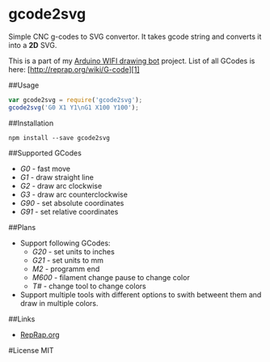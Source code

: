 # gcode2svg
Simple CNC g-codes to SVG convertor. It takes gcode string and converts it into a __2D__ SVG.

This is a part of my [Arduino WIFI drawing bot][2] project.
List of all GCodes is here: [http://reprap.org/wiki/G-code][1]

##Usage
```javascript
var gcode2svg = require('gcode2svg');
gcode2svg('G0 X1 Y1\nG1 X100 Y100');
```

##Installation
```
npm install --save gcode2svg
```

##Supported GCodes
* _G0_ - fast move
* _G1_ - draw straight line
* _G2_ - draw arc clockwise
* _G3_ - draw arc counterclockwise
* _G90_ - set absolute coordinates
* _G91_ - set relative coordinates

##Plans
* Support following GCodes:
  * _G20_ - set units to inches
  * _G21_ - set units to mm
  * _M2_ - programm end
  * _M600_ - filament change pause to change color
  * _T#_ - change tool to change colors
* Support multiple tools with different options to swith betweent them and draw in multiple colors.

##Links
* [RepRap.org][3]

#License
MIT

[1]: http://reprap.org/wiki/G-code
[2]: https://github.com/alex18881/ArduinoWifiDrawbot
[3]: http://reprap.org
